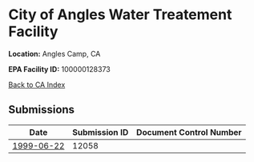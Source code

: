 # City of Angles Water Treatement Facility

**Location:** Angles Camp, CA

**EPA Facility ID:** 100000128373

[Back to CA Index](../../index.md)

## Submissions

| Date | Submission ID | Document Control Number |
|------|--------------|-------------------------|
| [1999-06-22](submissions/12058.md) | 12058 |  |
